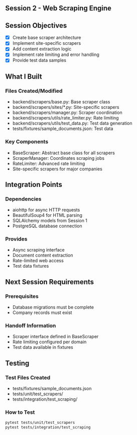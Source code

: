 ## Session 2 - Web Scraping Engine

## Session Objectives
- [x] Create base scraper architecture
- [x] Implement site-specific scrapers
- [x] Add content extraction logic
- [x] Implement rate limiting and error handling
- [x] Provide test data samples

## What I Built
### Files Created/Modified
- backend/scrapers/base.py: Base scraper class
- backend/scrapers/sites/*.py: Site-specific scrapers
- backend/scrapers/manager.py: Scraper coordination
- backend/scrapers/utils/rate_limiter.py: Rate limiting
- backend/scrapers/utils/test_data.py: Test data generation
- tests/fixtures/sample_documents.json: Test data

### Key Components
- BaseScraper: Abstract base class for all scrapers
- ScraperManager: Coordinates scraping jobs
- RateLimiter: Advanced rate limiting
- Site-specific scrapers for major companies

## Integration Points
### Dependencies
- aiohttp for async HTTP requests
- BeautifulSoup4 for HTML parsing
- SQLAlchemy models from Session 1
- PostgreSQL database connection

### Provides
- Async scraping interface
- Document content extraction
- Rate-limited web access
- Test data fixtures

## Next Session Requirements
### Prerequisites
- Database migrations must be complete
- Company records must exist

### Handoff Information
- Scraper interface defined in BaseScraper
- Rate limiting configured per domain
- Test data available in fixtures

## Testing
### Test Files Created
- tests/fixtures/sample_documents.json
- tests/unit/test_scrapers/
- tests/integration/test_scraping/

### How to Test
```bash
pytest tests/unit/test_scrapers
pytest tests/integration/test_scraping